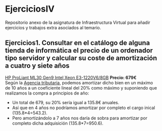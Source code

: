 # EjerciciosIV
Repositorio anexo de la asignatura de Infraestructura Virtual para añadir ejercicios y trabajos extra asociados al temario.

## Ejercicios1. Consultar en el catálogo de alguna tienda de informática el precio de un ordenador tipo servidor y calcular su coste de amortización a cuatro y siete años

[HP ProLiant ML30 Gen9 Intel Xeon E3-1220V6/8GB](https://www.pccomponentes.com/hp-proliant-ml30-gen9-intel-xeon-e3-1220v6-8gb?gclid=EAIaIQobChMIyeTA7pn05AIVFJ7VCh3Q_w1REAYYAyABEgKz-vD_BwE) **Precio: 679€**  
Según la [Agencia tributaria](https://www.agenciatributaria.es/AEAT.internet/Inicio/_Segmentos_/Empresas_y_profesionales/Empresas/Impuesto_sobre_Sociedades/Periodos_impositivos_a_partir_de_1_1_2015/Base_imponible/Amortizacion/Tabla_de_coeficientes_de_amortizacion_lineal_.shtml), podemos amortizar dicho bien en un máximo de 10 años a un coeficiente lineal del 20% como máximo y suponiendo que realizamos la compra a principios de año:

- Un total de 679, su 20% sería igual a 135.8€ anuales.
- Así que en 4 años no podríamos amortizar por completo el cargo inical (135.8*4=543.2).
- Pero amortizándolo a 7 años nos daría de sobra para amortizar por completo dicha adquisición (135.8*7=950.6).
  
